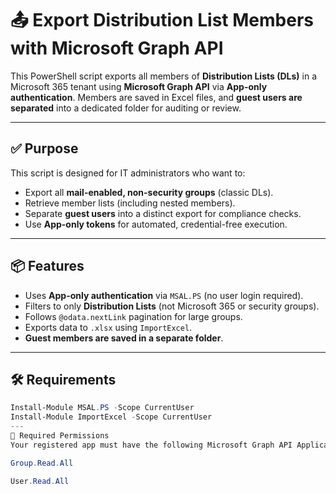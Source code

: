# 📤 Export Distribution List Members with Microsoft Graph API

This PowerShell script exports all members of **Distribution Lists (DLs)** in a Microsoft 365 tenant using **Microsoft Graph API** via **App-only authentication**. Members are saved in Excel files, and **guest users are separated** into a dedicated folder for auditing or review.

---

## ✅ Purpose

This script is designed for IT administrators who want to:

- Export all **mail-enabled, non-security groups** (classic DLs).
- Retrieve member lists (including nested members).
- Separate **guest users** into a distinct export for compliance checks.
- Use **App-only tokens** for automated, credential-free execution.

---

## 📦 Features

- Uses **App-only authentication** via `MSAL.PS` (no user login required).
- Filters to only **Distribution Lists** (not Microsoft 365 or security groups).
- Follows `@odata.nextLink` pagination for large groups.
- Exports data to `.xlsx` using `ImportExcel`.
- **Guest members are saved in a separate folder**.

---
## 🛠️ Requirements
```powershell
Install-Module MSAL.PS -Scope CurrentUser
Install-Module ImportExcel -Scope CurrentUser
---
🔐 Required Permissions
Your registered app must have the following Microsoft Graph API Application permissions:

Group.Read.All

User.Read.All
